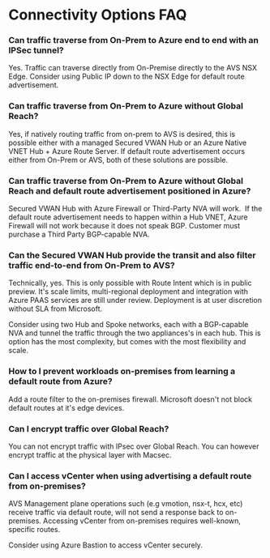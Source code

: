 # Connectivity Options FAQ

### Can traffic traverse from On-Prem to Azure end to end with an IPSec tunnel?

Yes. Traffic can traverse directly from On-Premise directly to the AVS NSX Edge. Consider using Public IP down to the NSX Edge for default route advertisement. 

### Can traffic traverse from On-Prem to Azure without Global Reach? 

Yes, if natively routing traffic from on-prem to AVS is desired, this is possible either with a managed Secured VWAN Hub or an Azure Native VNET Hub + Azure Route Server. If default route advertisement occurs either from On-Prem or AVS, both of these solutions are possible.  

### Can traffic traverse from On-Prem to Azure without Global Reach and default route advertisement positioned in Azure? 

Secured VWAN Hub with Azure Firewall or Third-Party NVA will work.  If the default route advertisement needs to happen within a Hub VNET, Azure Firewall will not work because it does not speak BGP. Customer must purchase a Third Party BGP-capable NVA.    

### Can the Secured VWAN Hub provide the transit and also filter traffic end-to-end from On-Prem to AVS?  

Technically, yes. This is only possible with Route Intent which is in public preview. It's scale limits, multi-regional deployment and integration with Azure PAAS services are still under review. Deployment is at user discretion without SLA from Microsoft.  

Consider using two Hub and Spoke networks, each with a BGP-capable NVA and tunnel the traffic through the two appliances's in each hub. This is option has the most complexity, but comes with the most flexibility and scale. 

### How to I prevent workloads on-premises from learning a default route from Azure?

Add a route filter to the on-premises firewall. Microsoft doesn't not block default routes at it's edge devices.   

### Can I encrypt traffic over Global Reach?

You can not encrypt traffic with IPsec over Global Reach. You can however encrypt traffic at the physical layer with Macsec. 

### Can I access vCenter when using advertising a default route from on-premises?

AVS Management plane operations such (e.g vmotion, nsx-t, hcx, etc) receive traffic via default route, will not send a response back to on-premises. Accessing vCenter from on-premises requires well-known, specific routes. 

Consider using Azure Bastion to access vCenter securely. 
